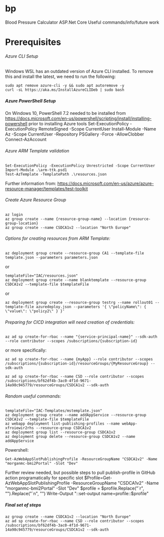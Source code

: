 # bp
Blood Pressure Calculator
ASP.Net Core
Useful commands/info/future work

# Prerequisites

###### Azure CLI Setup
Windows WSL has an outdated version of Azure CLI installed. To remove this and install the latest, we need to run the following: 
	
	sudo apt remove azure-cli -y && sudo apt autoremove -y
	curl -sL https://aka.ms/InstallAzureCLIDeb | sudo bash

##### Azure PowerShell Setup
On Windows 10, PowerShell 7.2 needed to be installed from <https://docs.microsoft.com/en-us/powershell/scripting/install/installing-powershell> prior to installing Azure tools
	Set-ExecutionPolicy -ExecutionPolicy RemoteSigned -Scope CurrentUser
	Install-Module -Name Az -Scope CurrentUser -Repository PSGallery -Force -AllowClobber
	Connect-AzAccount

###### Azure ARM Template validation

	Set-ExecutionPolicy -ExecutionPolicy Unrestricted -Scope CurrentUser
	Import-Module .\arm-ttk.psd1
	Test-AzTemplate -TemplatePath .\resources.json

Further information from: <https://docs.microsoft.com/en-us/azure/azure-resource-manager/templates/test-toolkit>

###### Create Azure Resource Group

	az login
	az group create --name {resource-group-name} --location {resource-group-location}
	az group create --name CSDCA1v2 --location "North Europe"

###### Options for creating resources from ARM Template: 

	az deployment group create --resource-group CA1 --template-file template.json --parameters parameters.json

or
	
	templateFile="IAC/resources.json"
	az deployment group create --name blanktemplate --resource-group CSDCA1v2 --template-file $templateFile	

or
	
	az deployment group create --resource-group testrg --name rollout01 --template-file azuredeploy.json --parameters '{ \"policyName\": { \"value\": \"policy2\" } }'

###### Preparing for CICD integration will need creation of credentials:
 
	az ad sp create-for-rbac --name "{service-principal-name}" --sdk-auth --role contributor --scopes /subscriptions/{subscription-id}
		
or more specifically:

	az ad sp create-for-rbac --name {myApp} --role contributor --scopes /subscriptions/{subscription-id}/resourceGroups/{MyResourceGroup} --sdk-auth

	az ad sp create-for-rbac --name CSD --role contributor --scopes /subscriptions/bf62df4b-3ac0-4f1d-9671-14a98c945779/resourceGroups/CSDCA1v2 --sdk-auth

###### Random useful commands: 

	templateFile="IAC-Templates/mstemplate.json"
	az deployment group create --name addAppService --resource-group CSDCA1v2 --template-file $templateFile
	az webapp deployment list-publishing-profiles --name webApp-xfroiewir2rhs --resource-group CSDCA1v2
	az deployment group list --resource-group CSDCA1v2
	az deployment group delete --resource-group CSDCA1v2 --name addAppService

Powershell: 
	
	Get-AzWebAppSlotPublishingProfile -ResourceGroupName "CSDCA1v2" -Name "morganmc-bmi2Portal" -Slot "Dev"

Further review needed, but possible steps to pull publish-profile in GitHub action programatically for specific slot
	$Profile=Get-AzWebAppSlotPublishingProfile -ResourceGroupName "CSDCA1v2" -Name "morganmc-bmi2Portal" -Slot "Dev"
	$profile = $profile.Replace("`r", "").Replace("`n", "")
	Write-Output "::set-output name=profile::$profile"


##### Final set of steps

	az group create --name CSDCA1v2 --location "North Europe"
	az ad sp create-for-rbac --name CSD --role contributor --scopes /subscriptions/bf62df4b-3ac0-4f1d-9671-14a98c945779/resourceGroups/CSDCA1v2 --sdk-auth


